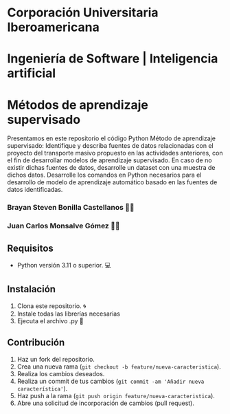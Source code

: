 # Corporación Universitaria Iberoamericana
# Ingeniería de Software | Inteligencia artificial
# Métodos de aprendizaje supervisado

Presentamos en este repositorio el código Python Método de aprendizaje supervisado: Identifique y describa fuentes de datos relacionadas con el proyecto del transporte masivo propuesto en las actividades anteriores, con el fin de desarrollar modelos de aprendizaje supervisado. En caso de no existir dichas fuentes de datos, desarrolle un dataset con una muestra de dichos datos. Desarrolle los comandos en Python necesarios para el desarrollo de modelo de aprendizaje automático basado en las fuentes de datos identificadas.

### Brayan Steven Bonilla Castellanos 👨‍💻
### Juan Carlos Monsalve Gómez 👨‍🏫


## Requisitos

- Python versión 3.11 o superior. 💻

## Instalación

1. Clona este repositorio. 🌀
2. Instale todas las librerías necesarias
3. Ejecuta el archivo .py 📇

## Contribución

1. Haz un fork del repositorio.
2. Crea una nueva rama (`git checkout -b feature/nueva-caracteristica`).
3. Realiza los cambios deseados.
4. Realiza un commit de tus cambios (`git commit -am 'Añadir nueva característica'`).
5. Haz push a la rama (`git push origin feature/nueva-caracteristica`).
6. Abre una solicitud de incorporación de cambios (pull request).
